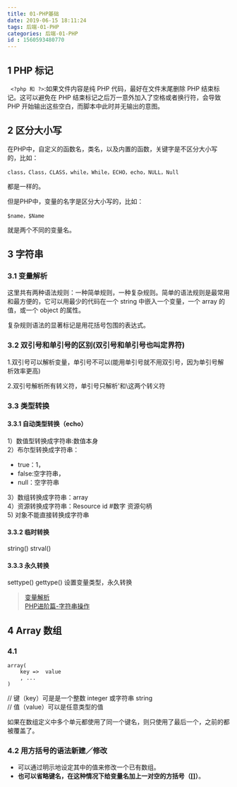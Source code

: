 ```yaml
---
title: 01-PHP基础
date: 2019-06-15 18:11:24
tags: 后端-01-PHP
categories: 后端-01-PHP
id : 1560593480770
---
```


## 1 PHP 标记

` <?php 和 ?>`:如果文件内容是纯 PHP 代码，最好在文件末尾删除 PHP 结束标记。这可以避免在 PHP 结束标记之后万一意外加入了空格或者换行符，会导致 PHP 开始输出这些空白，而脚本中此时并无输出的意图。

## 2 区分大小写

在PHP中，自定义的函数名，类名，以及内置的函数，关键字是不区分大小写的，比如：

```
class，Class，CLASS，while，While，ECHO，echo，NULL，Null
```

都是一样的。

但是PHP中，变量的名字是区分大小写的，比如：

```
$name，$Name
```
就是两个不同的变量名。

## 3 字符串

### 3.1 变量解析

这里共有两种语法规则：一种简单规则，一种复杂规则。简单的语法规则是最常用和最方便的，它可以用最少的代码在一个 string 中嵌入一个变量，一个 array 的值，或一个 object 的属性。

复杂规则语法的显著标记是用花括号包围的表达式。

### 3.2 双引号和单引号的区别(双引号和单引号也叫定界符)

1.双引号可以解析变量，单引号不可以(能用单引号就不用双引号，因为单引号解析效率更高)

2.双引号解析所有转义符，单引号只解析\'和\\这两个转义符

### 3.3 类型转换
#### 3.3.1 自动类型转换（echo）  
1）数值型转换成字符串:数值本身  
2）布尔型转换成字符串：  

- true：1， 
- false:空字符串，  
- null：空字符串    

3）数组转换成字符串：array  
4）资源转换成字符串：Resource id  #数字 资源句柄  
5) 对象不能直接转换成字符串

#### 3.3.2 临时转换

string() strval()

#### 3.3.3 永久转换

settype()  gettype() 设置变量类型，永久转换

> [变量解析](https://www.php.net/manual/zh/language.types.string.php#language.types.string.parsing)   
> [PHP进阶篇-字符串操作](https://www.imooc.com/learn/726)

## 4 Array 数组

### 4.1

```
array(  
    key =>  value
    , ...
)
```

// 键（key）可是是一个整数 integer 或字符串 string  
// 值（value）可以是任意类型的值

如果在数组定义中多个单元都使用了同一个键名，则只使用了最后一个，之前的都被覆盖了。

### 4.2 用方括号的语法新建／修改

- 可以通过明示地设定其中的值来修改一个已有数组。
- **也可以省略键名，在这种情况下给变量名加上一对空的方括号（[]）**。  


